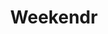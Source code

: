 ---
title: Weekendr
description: Easy to use night club finder
image: ./weekendr.png
stack: [NextJS, Graphql, Firebase, PostgreSQL, Docker]
href: ''
---